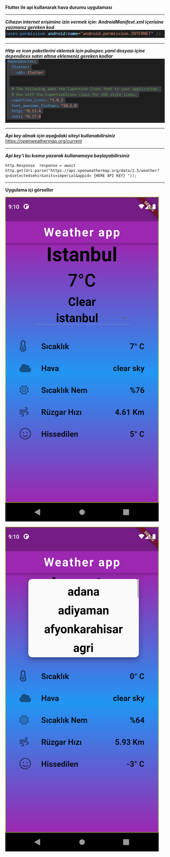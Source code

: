 **Flutter ile api kullanarak hava durumu uygulaması**
***

***Cihazın internet erişimine izin vermek için:
AndroidManifest.xml içerisine yazmanız gereken kod***
![internetpermisson](https://github.com/Furkannc/flutter-api-hava-durumu-uygulamasi/blob/main/images/internet_permisson.png?raw=true)
***

***Http ve icon paketlerini eklemek için  pubspec.yaml dosyası içine dependices satırı altına eklemeniz gereken kodlar***
![dependencices](https://github.com/Furkannc/flutter-api-hava-durumu-uygulamasi/blob/main/images/dependencies.png?raw=true)
***

***Api key almak için aşağıdaki siteyi kullanabilirsiniz***
https://openweathermap.org/current
***
***Api key'i bu kısma yazarak kullanamaya başlayabilirsiniz***

    http.Response  response = await  http.get(Uri.parse("https://api.openweathermap.org/data/2.5/weather?q=$selectedsehir&units=imperial&appid= {HERE API KEY} "));
***
**Uygulama içi görseller**


![enter image description here](https://github.com/Furkannc/flutter-api-hava-durumu-uygulamasi/blob/main/images/1.png?raw=true)

![enter image description here](https://github.com/Furkannc/flutter-api-hava-durumu-uygulamasi/blob/main/images/2.png?raw=true)
